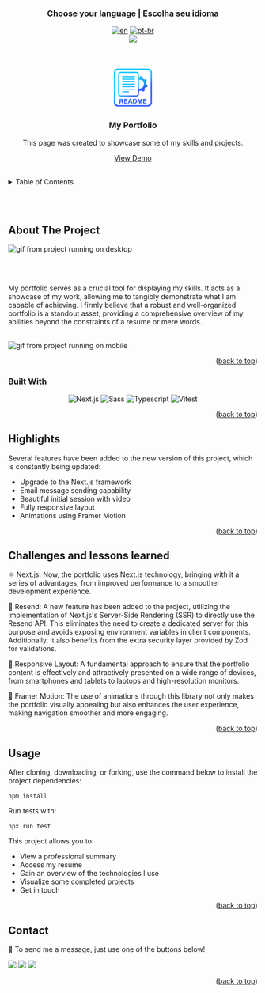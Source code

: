 ### <div align="center">Choose your language | Escolha seu idioma </div>

<div align="center">

[![en](https://img.shields.io/badge/lang-en-red.svg)](https://github.com/edilan-ribeiro/my-portfolio/blob/main/README.en.md)
[![pt-br](https://img.shields.io/badge/lang-pt--br-green.svg)](https://github.com/edilan-ribeiro/my-portfolio/blob/main/README.md) <br>
<img src="https://user-images.githubusercontent.com/73097560/115834477-dbab4500-a447-11eb-908a-139a6edaec5c.gif">

</div>
<br>
<a name="readme-top"></a>


<br />
<div align="center">
 <a href="https://github.com/edilan-ribeiro/my-portfolio">
    <img src="./public/readme/logo.png" alt="Logo" width="80" height="80">
  </a>

<h3 align="center">My Portfolio</h3>

  <p align="center">
   This page was created to showcase some of my skills and projects.
  </p>
  
  <a href="https://edilan-portfolio-rho-neon.vercel.app/">View Demo</a>
</div>

<br>

<details>
  <summary>Table of Contents</summary>
  <ol>
    <li>
      <a href="#about-the-project">About The Project</a>
      <ul>
        <li><a href="#built-with">Built With</a></li>
        <li><a href="#highlights">highlights</a></li>
        <li><a href="#challenges-and-lessons-learned">Challenges and lessons learned</a></li>
      </ul>
    </li>
    <li><a href="#usage">Usage</a></li>
    <li><a href="#contact">Contact</a></li>
  </ol>
</details>

<br><br>

## About The Project

 <img src="./public/readme/desktop.gif" alt="gif from project running on desktop" width="360" height="270">

<br><br>

My portfolio serves as a crucial tool for displaying my skills. It acts as a showcase of my work, allowing me to tangibly demonstrate what I am capable of achieving. I firmly believe that a robust and well-organized portfolio is a standout asset, providing a comprehensive overview of my abilities beyond the constraints of a resume or mere words.

<br>

<img src="./public/readme/mobile.gif" alt="gif from project running on mobile" width="150" height="330">


<p align="right">(<a href="#readme-top">back to top</a>)</p>



### Built With

<div align="center">

![Next.js](https://img.shields.io/badge/Next.js-000000.svg?style=for-the-badge&logo=nextdotjs&logoColor=white)
![Sass](https://img.shields.io/badge/Sass-CC6699.svg?style=for-the-badge&logo=Sass&logoColor=white)
![Typescript](https://img.shields.io/badge/TypeScript-3178C6.svg?style=for-the-badge&logo=TypeScript&logoColor=white)
![Vitest](https://img.shields.io/badge/Vitest-6E9F18.svg?style=for-the-badge&logo=Vitest&logoColor=white)

</div>


<p align="right">(<a href="#readme-top">back to top</a>)</p>


## Highlights

Several features have been added to the new version of this project, which is constantly being updated:

- Upgrade to the Next.js framework
- Email message sending capability
- Beautiful initial session with video
- Fully responsive layout
- Animations using Framer Motion

<p align="right">(<a href="#readme-top">back to top</a>)</p>

## Challenges and lessons learned


⚛️ Next.js: Now, the portfolio uses Next.js technology, bringing with it a series of advantages, from improved performance to a smoother development experience.

📧 Resend: A new feature has been added to the project, utilizing the implementation of Next.js's Server-Side Rendering (SSR) to directly use the Resend API. This eliminates the need to create a dedicated server for this purpose and avoids exposing environment variables in client components. Additionally, it also benefits from the extra security layer provided by Zod for validations.

📱 Responsive Layout: A fundamental approach to ensure that the portfolio content is effectively and attractively presented on a wide range of devices, from smartphones and tablets to laptops and high-resolution monitors.

🤹 Framer Motion: The use of animations through this library not only makes the portfolio visually appealing but also enhances the user experience, making navigation smoother and more engaging.


<p align="right">(<a href="#readme-top">back to top</a>)</p>

## Usage

After cloning, downloading, or forking, use the command below to install the project dependencies:
```shell
npm install
```
Run tests with: 
```shell
npx run test
```

This project allows you to:

- View a professional summary
- Access my resume
- Gain an overview of the technologies I use
- Visualize some completed projects
- Get in touch

<p align="right">(<a href="#readme-top">back to top</a>)</p>

## Contact

💌 To send me a message, just use one of the buttons below!<br>

  <a href = "mailto:edilanbusiness@gmail.com" target="_blank"><img src="https://img.shields.io/badge/-gmail-333333?style=flat&logo=gmail&logoColor=EA4335" height="25"></a>
  <a href="https://www.linkedin.com/in/edilan-ribeiro-santos" target="_blank"><img src="https://img.shields.io/badge/-linkedin-333333?style=flat&logo=linkedin&logoColor=0A66C2" height="25"></a> 
  <a href="https://whatsa.me/5561983769634/?t=Hello,%20I%20came%20from%20your%20GitHub!" target="_blank">
  <img src="https://img.shields.io/badge/-whatsapp-333333?style=flat&logo=whatsapp&logoColor=25D366" height="25"></a>



<p align="right">(<a href="#readme-top">back to top</a>)</p>
